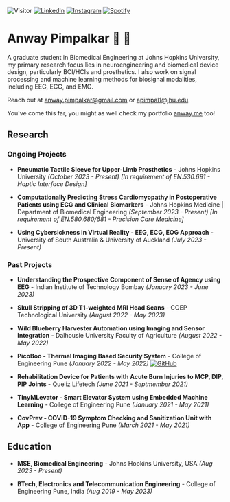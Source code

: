 ![Visitor](https://visitor-badge.laobi.icu/badge?page_id=anwaypimpalkar.anwaypimpalkar) 
<a href="https://www.linkedin.com/in/anwaypimpalkar/" target="_blank"><img src="https://img.shields.io/badge/LinkedIn-%230077B5.svg?&style=flat-square&logo=linkedin&logoColor=white" alt="LinkedIn"></a>
<a href="https://www.instagram.com/anwaypimpalkar/" target="_blank"><img src="https://img.shields.io/badge/Instagram-%23E4405F.svg?&style=flat-square&logo=instagram&logoColor=white" alt="Instagram"></a>
<a href="https://open.spotify.com/user/anway1908?si=8cf02b87204946ed" target="_blank"><img src="https://img.shields.io/badge/Spotify-%231ED760.svg?&style=flat-square&logo=spotify&logoColor=white" alt="Spotify"></a>

# Anway Pimpalkar 🧠 🦾

A graduate student in Biomedical Engineering at Johns Hopkins University, my primary research focus lies in neuroengineering and biomedical device design, particularly BCI/HCIs and prosthetics. I also work on signal processing and machine learning methods for biosignal modalities, including EEG, ECG, and EMG. 

Reach out at anway.pimpalkar@gmail.com or apimpal1@jhu.edu.

You've come this far, you might as well check my portfolio [anway.me](https://anway.me) too!

## Research

### Ongoing Projects

- __Pneumatic Tactile Sleeve for Upper-Limb Prosthetics__ - Johns Hopkins University *(October 2023 - Present) [In requirement of EN.530.691 - Haptic Interface Design]*

* __Computationally Predicting Stress Cardiomyopathy in Postoperative Patients using ECG and Clinical Biomarkers__ - Johns Hopkins Medicine | Department of Biomedical Engineering *(September 2023 - Present) [In requirement of EN.580.680/681 - Precision Care Medicine]*
  
- __Using Cybersickness in Virtual Reality - EEG, ECG, EOG Approach__ - University of South Australia & University of Auckland *(July 2023 - Present)*

### Past Projects

* __Understanding the Prospective Component of Sense of Agency using EEG__ - Indian Institute of Technology Bombay *(January 2023 - June 2023)*

- __Skull Stripping of 3D T1-weighted MRI Head Scans__ - COEP Technological University *(August 2022 - May 2023)*

* __Wild Blueberry Harvester Automation using Imaging and Sensor Integration__ - Dalhousie University Faculty of Agriculture *(August 2022 - May 2022)*

- __PicoBoo - Thermal Imaging Based Security System__ - College of Engineering Pune *(January 2022 - May 2022)* [![GitHub](https://badgen.net/badge/icon/github?icon=github&label)](https://github.com)

* __Rehabilitation Device for Patients with Acute Burn Injuries to MCP, DIP, PIP Joints__ - Queliz Lifetech *(June 2021 - Septmember 2021)*

- __TinyMLevator - Smart Elevator System using Embedded Machine Learning__ - College of Engineering Pune *(January 2021 - May 2021)*

* __CovPrev - COVID-19 Symptom Checking and Sanitization Unit with App__ - College of Engineering Pune *(March 2021 - May 2021)*

## Education

- __MSE, Biomedical Engineering__ - Johns Hopkins University, USA *(Aug 2023 - Present)*
* __BTech, Electronics and Telecommunication Engineering__ - College of Engineering Pune, India *(Aug 2019 - May 2023)*